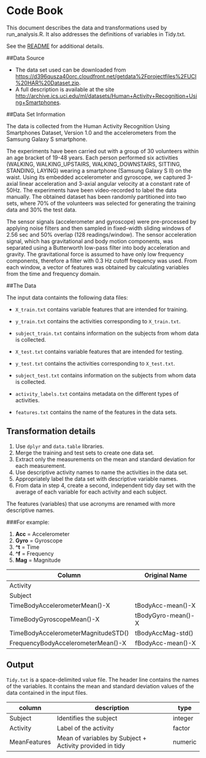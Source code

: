 
# Code Book

This document describes the data and transformations used by run_analysis.R.  It also addresses the definitions of variables in Tidy.txt.

See the [README](README.rmd) for additional details.

##Data Source
- The data set used can be downloaded from <https://d396qusza40orc.cloudfront.net/getdata%2Fprojectfiles%2FUCI%20HAR%20Dataset.zip>. 
- A full description is available at the site <http://archive.ics.uci.edu/ml/datasets/Human+Activity+Recognition+Using+Smartphones>.
 

##Data Set Information

The data is collected from the Human Activity Recognition Using Smartphones Dataset, Version 1.0 and the accelerometers from the Samsung Galaxy S smartphone. 

The experiments have been carried out with a group of 30 volunteers within an age bracket of 19-48 years. Each person performed six activities (WALKING, WALKING_UPSTAIRS, WALKING_DOWNSTAIRS, SITTING, STANDING, LAYING) wearing a smartphone (Samsung Galaxy S II) on the waist. Using its embedded accelerometer and gyroscope, we captured 3-axial linear acceleration and 3-axial angular velocity at a constant rate of 50Hz. The experiments have been video-recorded to label the data manually. The obtained dataset has been randomly partitioned into two sets, where 70% of the volunteers was selected for generating the training data and 30% the test data. 

The sensor signals (accelerometer and gyroscope) were pre-processed by applying noise filters and then sampled in fixed-width sliding windows of 2.56 sec and 50% overlap (128 readings/window). The sensor acceleration signal, which has gravitational and body motion components, was separated using a Butterworth low-pass filter into body acceleration and gravity. The gravitational force is assumed to have only low frequency components, therefore a filter with 0.3 Hz cutoff frequency was used. From each window, a vector of features was obtained by calculating variables from the time and frequency domain.



##The Data

The input data containts the following data files:

- `X_train.txt` contains variable features that are intended for training.
- `y_train.txt` contains the activities corresponding to `X_train.txt`.
- `subject_train.txt` contains information on the subjects from whom data is collected.



- `X_test.txt` contains variable features that are intended for testing.
- `y_test.txt` contains the activities corresponding to `X_test.txt`.
- `subject_test.txt` contains information on the subjects from whom data is collected.



- `activity_labels.txt` contains metadata on the different types of activities.
- `features.txt` contains the name of the features in the data sets.

## Transformation details

1. Use ```dplyr``` and ```data.table``` libraries.
2. Merge the training and test sets to create one data set.
3. Extract only the measurements on the mean and standard deviation for each measurement.
4. Use descriptive activity names to name the activities in the data set.
5. Appropriately label the data set with descriptive variable names.
6. From data in step 4, create a second, independent tidy day set with the average of each variable for each activity and each subject.

The features (variables) that use acronyms are renamed with more descriptive names.

###For example:

1.  **Acc** = Accelerometer
2.  **Gyro** = Gyroscope
3.  **^t** = Time
4.  **^f** = Frequency
5.  **Mag** = Magnitude

| Column                             | Original Name               |
| ----------------------------       | --------------------------- |
| Activity                           |                             |
| Subject                            |                             |
| TimeBodyAccelerometerMean()-X      | tBodyAcc-mean()-X           |
| TimeBodyGyroscopeMean()-X          | tBodyGyro-mean()-X          |
| TimeBodyAccelerometerMagnitudeSTD()| tBodyAccMag-std()           |
| FrequencyBodyAccelerometerMean()-X | fBodyAcc-mean()-X           |


## Output

```Tidy.txt``` is a space-delimited value file.  The header line contains the names of the variables.  It contains the mean and standard deviation values of the data contained in the input files.

| column       | description                                              | type    |
| ------------ | -------------------------------------------------------- | ------- |
| Subject      | Identifies the subject                                   | integer |
| Activity     | Label of the activity                                    | factor  |
| MeanFeatures | Mean of variables by Subject + Activity provided in tidy | numeric |
